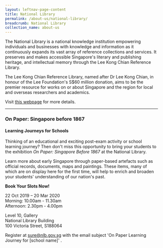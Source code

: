 ```yaml
---
layout: leftnav-page-content
title: National Library
permalink: /about-us/national-library/
breadcrumb: National Library
collection_name: about-us
---
```


The National Library is a national knowledge institution empowering individuals and businesses with knowledge and information as it continuously expands its vast array of reference collections and services. It preserves and makes accessible Singapore's literary and publishing heritage, and intellectual memory through the Lee Kong Chian Reference Library. 

The Lee Kong Chian Reference Library, named after Dr Lee Kong Chian, in honour of the Lee Foundation's S$60 million donation, aims to be the premier resource for works on or about Singapore and the region for local and overseas researchers and academics.

 Visit [this webpage](https://www.nlb.gov.sg/VisitUs/BranchDetails/tabid/140/bid/329/Default.aspx?branch=National+Library+%2f+Lee+Kong+Chian+Reference+Library) for more details.

<hr>

### **On Paper: Singapore before 1867**

#### **Learning Journeys for Schools**

Thinking of an educational and exciting post-exam activity or school learning journey? Then don't miss this opportunity to bring your students to the exhibition *On Paper: Singapore Before 1867* at the National Library. 

Learn more about early Singapore through paper-based artefacts such as official records, documents, maps and paintings. These items, many of which are on display here for the first time, will help to enrich and broaden your students' understanding of our nation's past.

 

**Book Your Slots Now!**

22 Oct 2019 – 20 Mar 2020
<br>Morning: 10.00am - 11.30am
<br>Afternoon: 2.30pm - 4.00pm

Level 10, Gallery
<br>National Library Building
<br>100 Victoria Street, S188064 

Register at [sure@nlb.gov.sg](mailto:sure@nlb.gov.sg)  with the email subject 'On Paper Learning Journey for [school name]' .








